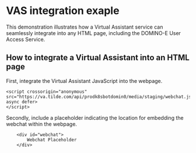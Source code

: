 # VAS integration exaple

This demonstration illustrates how a Virtual Assistant service can seamlessly integrate into any HTML page, including the DOMINO-E User Access Service.

## How to integrate a Virtual Assistant into an HTML page
First, integrate the Virtual Assistant JavaScript into the webpage.
```html:
<script crossorigin="anonymous" src="https://va.tilde.com/api/prodk8sbotdomin0/media/staging/webchat.js" async defer>
</script>
```
Secondly, include a placeholder indicating the location for embedding the webchat within the webpage.
```html:
    <div id="webchat">
        Webchat Placeholder
    </div>
```
